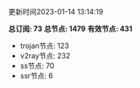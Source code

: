 更新时间2023-01-14 13:14:19

**总订阅: 73**
**总节点: 1479**
**有效节点: 431**
- trojan节点: 123
- v2ray节点: 232
- ss节点: 70
- ssr节点: 6

